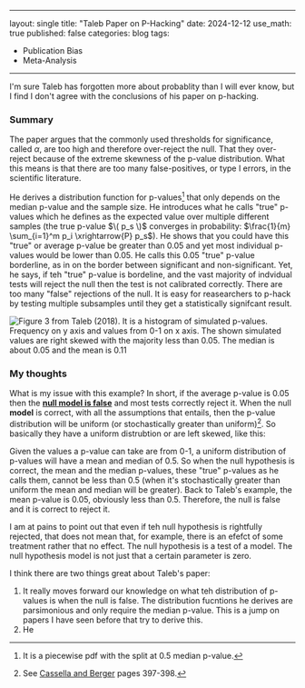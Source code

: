 
---
layout: single
title: "Taleb Paper on P-Hacking"
date: 2024-12-12
use_math: true
published: false
categories: blog
tags:
  - Publication Bias
  - Meta-Analysis


---
I'm sure Taleb has forgotten more about probablity than I will ever know, but I find I don't agree with the conclusions of his paper on p-hacking.


### Summary

The paper argues that the commonly used thresholds for significance, called $\alpha$, are too high and therefore over-reject the null. That they over-reject because of the extreme skewness of the p-value distribution. What this means is that there are too many false-positives, or type I errors, in the scientific literature. 

He derives a distribution function for p-values[^1] that only depends on the median p-value and the sample size. He introduces what he calls "true" p-values which he defines as the expected value over multiple different samples (the true p-value $\( p_s \)$ converges in probability: $\frac{1}{m} \sum_{i=1}^m p_i \xrightarrow{P} p_s$). He shows that you could have this "true" or average p-value be greater than 0.05 and yet most individual p-values would be lower than 0.05. He calls this 0.05 "true" p-value borderline, as in on the border between significant and non-significant. Yet, he says, if teh "true" p-value is bordeline, and the vast majority of indvidual tests will reject the null then the test is not calibrated correctly. There are too many "false" rejections of the null. It is easy for reasearchers to p-hack by testing multiple subsamples until they get a statistically signifcant result. 

![Figure 3 from Taleb (2018). It is a histogram of simulated p-values. Frequency on y axis and values from 0-1 on x axis. The shown simulated values are right skewed with the majority less than 0.05. The median is about 0.05 and the mean is 0.11](/home/assets/blogassets/talebfig3.PNG)



### My thoughts

What is my issue with this example? In short, if the average p-value is 0.05 then the <ins>**null model is false**</ins> and most tests correctly reject it. When the null **model** is correct, with all the assumptions that entails, then the p-value distribution will be uniform (or stochastically greater than uniform)[^2]. So basically they have a uniform distrubtion or are left skewed, like this:


Given the values a p-value can take are from 0-1, a uniform distribution of p-values will have a mean and median of 0.5. So when the null hypothesis is correct, the mean and the median p-values, these "true" p-values as he calls them, cannot be less than 0.5 (when it's stochastically greater than uniform the mean and median will be greater). Back to Taleb's example, the mean p-value is 0.05, obviously less than 0.5. Therefore, the null is false and it is correct to reject it. 

I am at pains to point out that even if teh null hypothesis is rightfully rejected, that does not mean that, for example, there is an efefct of some treatment rather that no effect. The null hypothesis is a test of a model. The null hypothesis model is not just that a certain parameter is zero. 



I think there are two things great about Taleb's paper:

1. It really moves forward our knowledge on what teh distribution of p-values is when the null is false. The distribution fucntions he derives are parsimonious and only require the median p-value. This is a jump on papers I have seen before that try to derive this.
2. He 

[^1]: It is a piecewise pdf with the split at 0.5 median p-value. 
[^2]: See [Cassella and Berger](https://pages.stat.wisc.edu/~shao/stat610/Casella_Berger_Statistical_Inference.pdf) pages 397-398.

